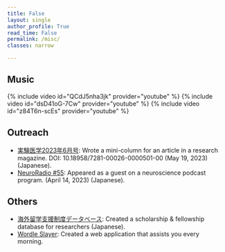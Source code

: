 ```yaml
---
title: False
layout: single
author_profile: True
read_time: False
permalink: /misc/
classes: narrow

---
```

## Music

{% include video id="QCdJ5nha3jk" provider="youtube" %}
{% include video id="dsD41oG-7Cw" provider="youtube" %}
{% include video id="z84T6n-scEs" provider="youtube" %}

## Outreach
* [実験医学2023年6月号][jikkenigaku]: Wrote a mini-column for an article in a research magazine. DOI: 10.18958/7281-00026-0000501-00 (May 19, 2023) (Japanese).
* [NeuroRadio #55][nr]: Appeared as a guest on a neuroscience podcast program. (April 14, 2023) (Japanese).

[jikkenigaku]: https://doi.org/10.18958/7281-00026-0000501-00
[nr]: https://neuroradio.tokyo/2023/04/14/55-and-your-mouse-can-sing/

## Others

* [海外留学支援制度データベース][uja_database]: Created a scholarship & fellowship database for researchers (Japanese).
* [Wordle Slayer][ws]: Created a web application that assists you every morning.

[ws]: https://yukifujishima.com/wordleslayer/
[uja_database]: https://www.uja-info.org/funding-search
